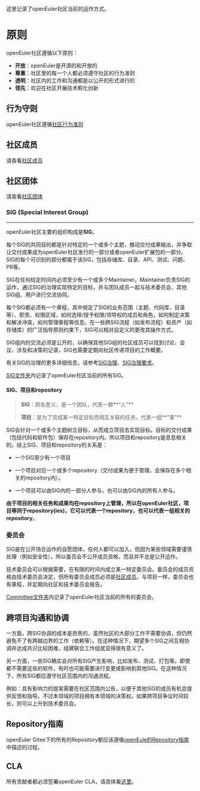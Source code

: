 这里记录了openEuler社区当前的运作方式。



# 原则
openEuler社区遵循以下原则：
+ **开放**：openEuler是开源的和开放的
+ **尊重**：社区里的每一个人都必须遵守社区的行为准则
+ **透明**：社区内的工作和沟通都是以公开的形式进行的
+ **领先**：欢迎在社区开展技术孵化创新



## 行为守则

openEuler社区遵循[社区行为准则](code-of-conduct.md)




## 社区成员

请查看[社区成员](community-membership_cn.md)




##  社区团体

请查看[社区团体](https://openeuler.org/zh/sig.html)



### SIG (Special Interest Group)

------

openEuler社区主要的组织构成是**SIG**。

每个SIG的共同目的都是针对特定的一个或多个主题，推动交付成果输出，并争取让交付成果成为openEuler社区发行的一部分或者openEuler扩展包的一部分。SIG的每个可识别的部分都属于该SIG，包括存储库、目录、API、测试、问题、PR等。

SIG在任何给定时间内必须至少有一个或多个Maintainer。Maintainer负责SIG的运作，通过SIG的治理实现特定的目标，并与团队成员一起与技术委员会、其他SIG组、用户进行交流协同。

每个SIG都必须有一个章程，其中规定了SIG的业务范围（主题、代码库、目录等）、职责、权限区域，如何选择/授予权限/领导权的成员和角色，如何制定决策和解决冲突，如何管理章程等信息。在一些跨SIG流程（如发布流程）和资产（如存储库）的广泛指导原则约束下，SIG可以相对自定义的更改其操作方式。

SIG组内的交流必须是公开的，以确保其他SIG组的社区成员可以找到讨论、会议、涉及和决策的记录，SIG也需要定期向社区传递项目的工作概要。

有关SIG的治理的更多详细信息，请参考[SIG治理](/zh/technical-committee/governance/SIG-governance.md)、[SIG治理要求](/zh/technical-committee/governance/SIG-governance-requirements.md)。

[SIG文件夹](sig/)内记录了openEuler社区当前的所有SIG。



#### SIG、项目和repository

>  **SIG**：顾名思义，是一个团队，代表一群**“人”**
>
> **项目**：是为了完成某一特定目标而相互关联的任务，代表一组**“事”**



SIG会针对一个或多个主题树立目标，从而成立项目去实现目标。目标的交付成果（包括代码和软件包）保存在repository内。所以项目和repository是息息相关的。综上SIG、项目和repository的关系是：

- 一个SIG至少有一个项目

- 一个项目对应一个或多个repository（交付成果为便于管理，会保存在多个相关的repository内）。

- 一个项目可以由SIG内的一部分人参与，也可以由SIG内的所有人参与。

  

**由于项目的相关任务和成果均在repository上管理，所以在openEuler社区，项目等同于repository(ies)，它可以代表一个repository，也可以代表一组相关的repository**。





### 委员会

SIG是在公开场合运作的自愿团体，任何人都可以加入。但因为某些领域需要谨慎处理（例如安全性），所以委员会不公开成员资格，而且并不总是公开运作。

 技术委员会可以根据需要，在有限的时间内成立某一特定委员会。委员会的成员资格由技术委员会决定，但所有委员会成员必须是[社区成员](community-membership_cn.md)。与项目一样，委员会也有章程，并定期向社区和技术委员会报告。

[Committee文件夹](committee/)内记录了openEuler社区当前的所有的委员会。



## 跨项目沟通和协调

一方面，跨SIG协调的成本是昂贵的，虽然社区的大部分工作不需要协调，但仍然避免不了有跨越边界的工作（依赖等）。在这种情况下，期望多个SIG之间互相协调并达成共识比较困难，组建联合工作组就显得很有意义了。

另一方面，一些SIG确实会对所有SIG产生影响，比如发布、测试、打包等。即使都不需要这些的软件，有时也可能需要进行变更或影响到其他SIG。在这种情况下，所有SIG都应遵守社区范围内的沟通流程。

例如：具有影响力的提案需要在社区范围内公告，以便于其他SIG的成员有机会提供反馈和指导。不过本领域的项目拥有本领域的决策权。如果跨项目争议时间较长，则可以上升到技术委员会。



## Repository指南

openEuler Gitee下的所有的Repository都应该遵循[openEule的Repository指南](/zh/Gitee-management/README.md)中描述的过程。



## CLA

所有贡献者都必须签署openEuler CLA，请具体看[这里](/zh/CLA.md)。

